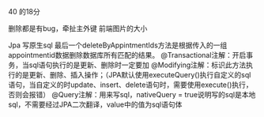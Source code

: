 40 的18分

删除都是有bug，牵扯主外键
前端图片的大小


Jpa 写原生sql
最后一个deleteByAppintmentIds方法是根据传入的一组appointmentid数据删除数据库所有匹配的结果。
@Transactional注解：开启事务，当sql语句执行的是更新、删除时一定要加
@Modifying注解：标识此方法执行的是更新、删除、插入操作；（JPA默认使用executeQuery()执行自定义的sql语句，当自定义的时update、insert、delete语句时，需要使用execute()执行，否则会报错）
@Query注解：用来写sql，nativeQuery = true说明写的sql是本地sql，不需要经过JPA二次翻译，value中的值为sql语句体
